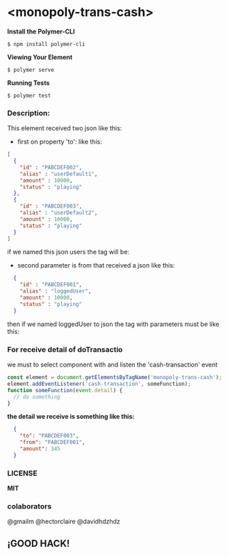 # \<monopoly-trans-cash\>

**Install the Polymer-CLI**
```
$ npm install polymer-cli
```
**Viewing Your Element**
```
$ polymer serve
```
**Running Tests**
```
$ polymer test
```

### Description:
This element received two json like this:

* first on property 'to':
like this:
```json
[
  {
    "id" : "PABCDEF002",
    "alias" : "userDefault1",
    "amount" : 10000,
    "status" : "playing"
  },
  {
    "id" : "PABCDEF003",
    "alias" : "userDefault2",
    "amount" : 10000,
    "status" : "playing"
  }
]
```
if we named this json users the tag will be:
**<monopoly-trans-cash to="{{users}}">**

* second parameter is from that received a json like this:

```json
  {
    "id" : "PABCDEF001",
    "alias" : "loggedUser",
    "amount" : 10000,
    "status" : "playing"
  }
```
then if we named loggedUser to json the tag with parameters must be like this:
**<monopoly-trans-cash to="{{users}}" from="{{loggedUser}}">**

### For receive detail of doTransactio

we must to select component with and listen the 'cash-transaction' event
```javascript
const element = document.getElementsByTagName('monopoly-trans-cash');
element.addEventListener('cash-transaction', someFunction);
function someFunction(event.detail) {
  // do something
}
```
**the detail we receive is something like this:**

```json
  {
    "to": "PABCDEF003",
    "from": "PABCDEF001",
    "amount": 345
  }
```
### LICENSE
**MIT**
### colaborators
@gmailm @hectorclaire @davidhdzhdz

## ¡GOOD HACK!
